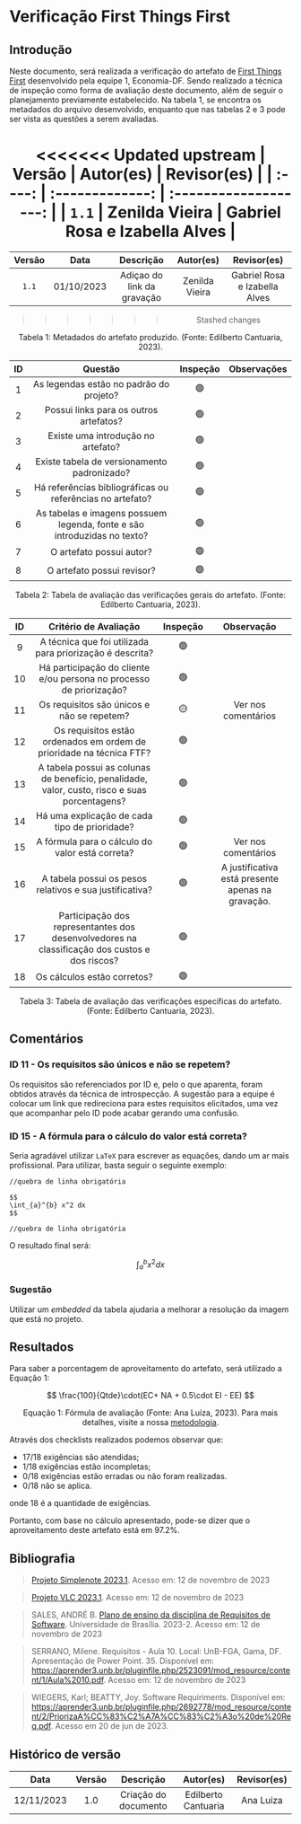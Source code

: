 # Verificação First Things First

## Introdução
Neste documento, será realizada a verificação do artefato de [First Things First](https://requisitos-de-software.github.io/2023.2-Economia-DF/elicitacao/tecnicas-priorizacao/first-thing-first/) desenvolvido pela equipe 1, Economia-DF. Sendo realizado a técnica de inspeção como forma de avaliação deste documento, além de seguir o planejamento previamente estabelecido. Na tabela 1, se encontra os metadados do arquivo desenvolvido, enquanto que nas tabelas 2 e 3 pode ser vista as questões a serem avaliadas.

<center>

<<<<<<< Updated upstream
| Versão |     Autor(es)      |    Revisor(es)  |
| :----: | :-------------: | :-------------------: |
| `1.1`  | Zenilda Vieira | Gabriel Rosa e  Izabella Alves |
=======
| Versão |    Data    |         Descrição          |                      Autor(es)                      |                                              Revisor(es)                                               |
| :----: | :--------: | :------------------------: | :-------------------------------------------------: | :----------------------------------------------------------------------------------------------------: |
| `1.1`  | 01/10/2023 | Adiçao do link da gravação | Zenilda Vieira | Gabriel Rosa e  Izabella Alves |
>>>>>>> Stashed changes

<div style="text-align: center">
<p> Tabela 1: Metadados do artefato produzido. (Fonte: Edilberto Cantuaria, 2023). </p>
</div>

</center>

<center>

|  ID   |                                 Questão                                  | Inspeção | Observações |
| :---: | :----------------------------------------------------------------------: | :------: | ----------- |
|   1   |                 As legendas estão no padrão do projeto?                  |    🟢     |             |
|   2   |                  Possui links para os outros artefatos?                  |    🟢     |             |
|   3   |                    Existe uma introdução no artefato?                    |    🟢     |             |
|   4   |               Existe tabela de versionamento padronizado?                |    🟢     |             |
|   5   |        Há referências bibliográficas ou referências no artefato?         |    🟢     |             |
|   6   | As tabelas e imagens possuem legenda, fonte e são introduzidas no texto? |    🟢     |             |
|   7   |                         O artefato possui autor?                         |    🟢     |             |
|   8   |                        O artefato possui revisor?                        |    🟢     |             |

</center>
<div style="text-align: center">
<p> Tabela 2: Tabela de avaliação das verificações gerais do artefato. (Fonte: Edilberto Cantuaria, 2023). </p>
</div>

</center>

<center>

|  ID   |                                     Critério de Avaliação                                     | Inspeção |                    Observação                     |
| :---: | :-------------------------------------------------------------------------------------------: | :------: | :-----------------------------------------------: |
|   9   |                   A técnica que foi utilizada para priorização é descrita?                    |    🟢     |                                                   |
|  10   |              Há participação do cliente e/ou persona no processo de priorização?              |    🟢     |                                                   |
|  11   |                          Os requisitos são únicos e não se repetem?                           |    🟡     |                Ver nos comentários                |
|  12   |             Os requisitos estão ordenados em ordem de prioridade na técnica FTF?              |    🟢     |                                                   |
|  13   | A tabela possui as colunas de benefício, penalidade, valor, custo, risco e suas porcentagens? |    🟢     |                                                   |
|  14   |                         Há uma explicação de cada tipo de prioridade?                         |    🟢     |                                                   |
|  15   |                        A fórmula para o cálculo do valor está correta?                        |    🟢     |                Ver nos comentários                |
|  16   |                    A tabela possui os pesos relativos e sua justificativa?                    |    🟢     | A justificativa está presente apenas na gravação. |
|  17   | Participação dos representantes dos desenvolvedores na classificação dos custos e dos riscos? |    🟢     |                                                   |
|  18   |                                  Os cálculos estão corretos?                                  |    🟢     |                                                   |



  
<div style="text-align: center">
<p> Tabela 3: Tabela de avaliação das verificações específicas do artefato. (Fonte: Edilberto Cantuaria, 2023). </p>
</div>

</center>

## Comentários

### ID 11 - Os requisitos são únicos e não se repetem?  

Os requisitos são referenciados por ID e, pelo o que aparenta, foram obtidos através da técnica de introspecção. A sugestão para a equipe é colocar um link que redireciona para estes requisitos elicitados, uma vez que acompanhar pelo ID pode acabar gerando uma confusão.  


### ID 15 - A fórmula para o cálculo do valor está correta?  

Seria agradável utilizar `LaTeX` para escrever as equações, dando um ar mais profissional. Para utilizar, basta seguir o seguinte exemplo:
```
//quebra de linha obrigatória 

$$
\int_{a}^{b} x^2 dx
$$

//quebra de linha obrigatória 
```

O resultado final será:

$$
\int_{a}^{b} x^2 dx
$$

### Sugestão
Utilizar um *embedded* da tabela ajudaria a melhorar a resolução da imagem que está no projeto.  

## Resultados

Para saber a porcentagem de aproveitamento do artefato, será utilizado a Equação 1:

$$ 
\frac{100}{Qtde}\cdot(EC+ NA + 0.5\cdot EI - EE)
$$
<div style="text-align: center">
<p>Equação 1: Fórmula de avaliação (Fonte: Ana Luíza, 2023). Para mais detalhes, visite a nossa <a href="../metodologia.md">metodologia</a>.</p>

</div>


Através dos checklists realizados podemos observar que:

- 17/18 exigências são atendidas;
- 1/18 exigências estão incompletas;
- 0/18 exigências estão erradas ou não foram realizadas.
- 0/18 não se aplica.

onde 18  é a quantidade de exigências.

Portanto, com base no cálculo apresentado, pode-se dizer que o aproveitamento deste artefato está em 97.2%.

## Bibliografia

> [Projeto Simplenote 2023.1](https://requisitos-de-software.github.io/2023.1-Simplenote/analise/verificacao/verificacao-Grupo5/modelagem/lexicos/). Acesso em: 12 de novembro de 2023

> [Projeto VLC 2023.1](https://requisitos-de-software.github.io/2023.1-VLC/#/verificacao/entrega_3/lexicos). Acesso em: 12 de novembro de 2023

> SALES, ANDRÉ B. [Plano de ensino da disciplina de Requisitos de Software](https://aprender3.unb.br/pluginfile.php/2692699/mod_resource/content/34/Plano_de_Ensino%20RE%20022023%20Turma%202.pdf). Universidade de Brasília. 2023-2. Acesso em: 12 de novembro de 2023

> SERRANO, Milene. Requisitos - Aula 10. Local: UnB-FGA, Gama, DF. Apresentação de Power Point. 35. Disponível em: https://aprender3.unb.br/pluginfile.php/2523091/mod_resource/content/1/Aula%2010.pdf. Acesso em: 12 de novembro de 2023

>WIEGERS, Karl; BEATTY, Joy. Software Requiriments. Disponível em: https://aprender3.unb.br/pluginfile.php/2692778/mod_resource/content/2/PriorizaA%CC%83%C2%A7A%CC%83%C2%A3o%20de%20Req.pdf. Acesso em 20 de jun de 2023.



## Histórico de versão

|    Data    | Versão |      Descrição       |      Autor(es)      | Revisor(es) |
| :--------: | :----: | :------------------: | :-----------------: | :---------: |
| 12/11/2023 |  1.0   | Criação do documento | Edilberto Cantuaria |    Ana Luiza   |
